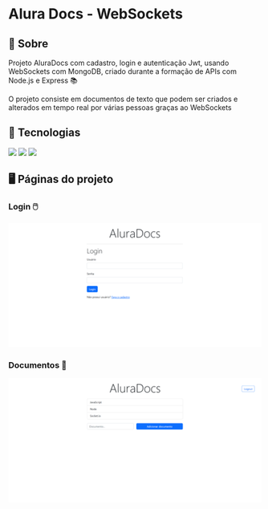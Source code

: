 <h1>Alura Docs - WebSockets</h1>

<h2>🔖 Sobre</h2>
<p>Projeto AluraDocs com cadastro, login e autenticação Jwt, usando WebSockets com MongoDB, criado durante a formação de APIs com Node.js e Express  📚

O projeto consiste em documentos de texto que podem ser criados e alterados em tempo real por várias pessoas graças ao WebSockets
</p>

<h2> 🚀 Tecnologias </h2>
<div>
  <img src="https://img.shields.io/badge/JavaScript-F7DF1E?style=for-the-badge&logo=javascript&logoColor=black">
  <img src="https://img.shields.io/badge/Node.js-43853D?style=for-the-badge&logo=node.js&logoColor=white">
  <img src= "https://img.shields.io/badge/MongoDB-4EA94B?style=for-the-badge&logo=mongodb&logoColor=white">
</div>

<h2> 🖥️ Páginas do projeto </h2>

<h3> Login 🖱️ </h3>
<img src="img/ImgLogin.png">

<h3> Documentos 📄 </h3>
<img src="img/ImgDocs.png">